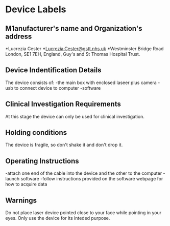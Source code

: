 # Device Labels

## M1anufacturer's name and Organization's address
*Lucrezia Cester
*Lucrezia.Cester@gstt.nhs.uk
*Westminster Bridge Road London, SE1 7EH, England, Guy's and St Thomas Hospital Trust.

## Device Indentification Details
The device consists of:
-the main box with enclosed laseer plus camera
-usb to connect device to computer
-software

## Clinical Investigation Requirements
At this stage the device can only be used for clinical investigation.

## Holding conditions
The device is fragile, so don't shake it and don't drop it.

## Operating Instructions
-attach one end of the cable into the device and the other to the computer
-launch software
-follow instructions provided on the software webpage for how to acquire data

## Warnings
Do not place laser device pointed close to your face while pointing in your eyes. Only use the device for its inteded purpose.
